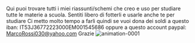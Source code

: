 Qui puoi trovare tutti i miei riassunti/schemi che creo e uso per studiare tutte le materie a scuola.
Sentiti libero di fotterli e usarle anche te per studiare
Ci metto molto tempo a farli quindi se vuoi dona dei soldi a questo iban: IT53J36772223000EM001545686
oppure a questo account paypal: MarcoRossi030@yahoo.com
Grazie
![animation-0001](https://github.com/motalik/scuola/assets/125689426/364670ea-0442-4048-ab92-49eed31b71ab)
